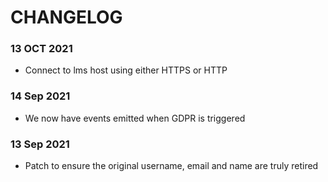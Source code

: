 # CHANGELOG

### 13 OCT 2021
- Connect to lms host using either HTTPS or HTTP

### 14 Sep 2021
- We now have events emitted when GDPR is triggered

### 13 Sep 2021
- Patch to ensure the original username, email and name are truly retired